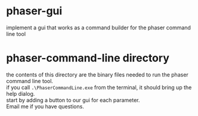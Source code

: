 # phaser-gui
implement a gui that works as a command builder for the phaser command line tool


# phaser-command-line directory
the contents of this directory are the binary files needed to run the phaser command line tool.  
if you call `.\PhaserCommandLine.exe` from the terminal, it should bring up the help dialog.  
start by adding a button to our gui for each parameter.  
Email me if you have questions.  
